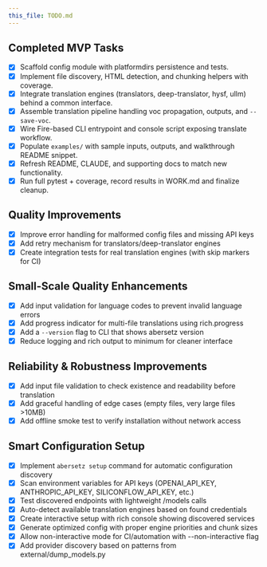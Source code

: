 ```yaml
---
this_file: TODO.md
---
```

## Completed MVP Tasks
- [x] Scaffold config module with platformdirs persistence and tests.
- [x] Implement file discovery, HTML detection, and chunking helpers with coverage.
- [x] Integrate translation engines (translators, deep-translator, hysf, ullm) behind a common interface.
- [x] Assemble translation pipeline handling voc propagation, outputs, and ``--save-voc``.
- [x] Wire Fire-based CLI entrypoint and console script exposing translate workflow.
- [x] Populate ``examples/`` with sample inputs, outputs, and walkthrough README snippet.
- [x] Refresh README, CLAUDE, and supporting docs to match new functionality.
- [x] Run full pytest + coverage, record results in WORK.md and finalize cleanup.

## Quality Improvements
- [x] Improve error handling for malformed config files and missing API keys
- [x] Add retry mechanism for translators/deep-translator engines
- [x] Create integration tests for real translation engines (with skip markers for CI)

## Small-Scale Quality Enhancements
- [x] Add input validation for language codes to prevent invalid language errors
- [x] Add progress indicator for multi-file translations using rich.progress
- [x] Add a `--version` flag to CLI that shows abersetz version
- [x] Reduce logging and rich output to minimum for cleaner interface

## Reliability & Robustness Improvements
- [x] Add input file validation to check existence and readability before translation
- [x] Add graceful handling of edge cases (empty files, very large files >10MB)
- [x] Add offline smoke test to verify installation without network access

## Smart Configuration Setup
- [x] Implement `abersetz setup` command for automatic configuration discovery
- [x] Scan environment variables for API keys (OPENAI_API_KEY, ANTHROPIC_API_KEY, SILICONFLOW_API_KEY, etc.)
- [x] Test discovered endpoints with lightweight /models calls
- [x] Auto-detect available translation engines based on found credentials
- [x] Create interactive setup with rich console showing discovered services
- [x] Generate optimized config with proper engine priorities and chunk sizes
- [x] Allow non-interactive mode for CI/automation with --non-interactive flag
- [x] Add provider discovery based on patterns from external/dump_models.py
